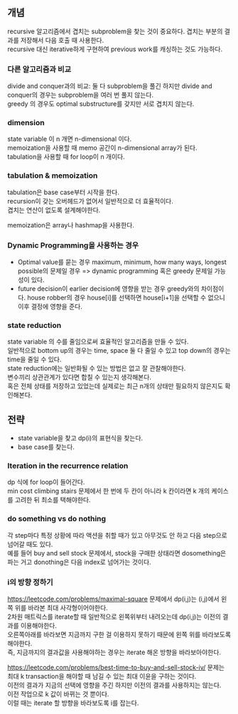 ## 개념

recursive 알고리즘에서 겹치는 subproblem을 찾는 것이 중요하다. 겹치는 부분의 결과를 저장해서 다음 호출 때 사용한다.   
recursive 대신 iterative하게 구현하여 previous work를 캐싱하는 것도 가능하다.   


### 다른 알고리즘과 비교

divide and conquer과의 비교: 둘 다 subproblem을 풀긴 하지만 divide and conquer의 경우는 subproblem을 여러 번 풀지 않는다.   
greedy 의 경우도 optimal substructure를 갖지만 서로 겹치지 않는다.   


### dimension

state variable 이 n 개면 n-dimensional 이다.   
memoization을 사용할 때 memo 공간이 n-dimensional array가 된다.   
tabulation을 사용할 때 for loop이 n 개이다.


### tabulation & memoization

tabulation은 base case부터 시작을 한다.   
recursion이 갖는 오버헤드가 없어서 일반적으로 더 효율적이다.   
겹치는 연산이 없도록 설계해야한다.   

memoization은 array나 hashmap을 사용한다.   


### Dynamic Programming을 사용하는 경우

- Optimal value를 묻는 경우
maximum, minimum, how many ways, longest possible의 문제일 경우 => dynamic programming 혹은 greedy 문제일 가능성이 있다.
- future decision이 earlier decision에 영향을 받는 경우
greedy와의 차이점이다. house robber의 경우 house[i]를 선택하면 house[i+1]을 선택할 수 없으니 이후 결정에 영향을 준다.


### state reduction

state variable 의 수를 줄임으로써 효율적인 알고리즘을 만들 수 있다.   
일반적으로 bottom up의 경우는 time, space 둘 다 줄일 수 있고 top down의 경우는 time을 줄일 수 있다.   
state reduction에는 일반화될 수 있는 방법은 없고 잘 관찰해야한다.   
변수끼리 상관관계가 있다면 합칠 수 있는지 생각해본다.   
혹은 전체 상태를 저장하고 있었는데 실제로는 최근 n개의 상태만 필요하지 않은지도 확인해본다.   

## 전략

- state variable을 찾고 dp(i)의 표현식을 찾는다.   
- base case를 찾는다.   


### Iteration in the recurrence relation

dp 식에 for loop이 들어간다.    
min cost climbing stairs 문제에서 한 번에 두 칸이 아니라 k 칸이라면 k 개의 케이스를 고려한 뒤 최소를 택해야한다.

### do something vs do nothing

각 step마다 특정 상황에 따라 액션을 취할 때가 있고 아무것도 안 하고 다음 step으로 넘어갈 때도 있다.   
예를 들어 buy and sell stock 문제에서, stock을 구매한 상태라면 dosomething은 파는 거고 donothing은 다음 index로 넘어가는 것이다.   

### i의 방향 정하기

https://leetcode.com/problems/maximal-square 문제에서 dp(i,j)는 (i,j)에서 왼쪽 위를 바라본 최대 사각형이어야한다.   
2차원 매트릭스를 iterate할 때 일반적으로 왼쪽위부터 내려오는데 dp(i,j)는 이전의 결과를 이용해야한다.   
오른쪽아래를 바라보면 지금까지 구한 걸 이용하지 못하기 때문에 왼쪽 위를 바라보도록 해야한다.   
즉, 지금까지의 결과값을 사용해야하는 경우는 iterate 해온 방향을 바라보아야한다.


https://leetcode.com/problems/best-time-to-buy-and-sell-stock-iv/ 문제는 최대 k transaction을 해야할 때 남길 수 있는 최대 이윤을 구하는 것이다.   
이전의 결과가 지금의 선택에 영향을 주긴 하지만 이전의 결과를 사용하지는 않는다.   
이전 작업으로 k 값이 바뀌는 것 뿐이다.   
이럴 때는 iterate 할 방향을 바라보도록 i를 잡는다.


